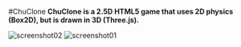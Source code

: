 #ChuClone
**ChuClone is a 2.5D HTML5 game that uses 2D physics (Box2D), but is drawn in 3D (Three.js).**

![screenshot02](http://farm6.static.flickr.com/5108/5886054305_1744105dfe_b.jpg "ChuClone02")
![screenshot01](http://farm6.static.flickr.com/5306/5874855377_5c7bb58ef1_b.jpg "ChuClone01")

